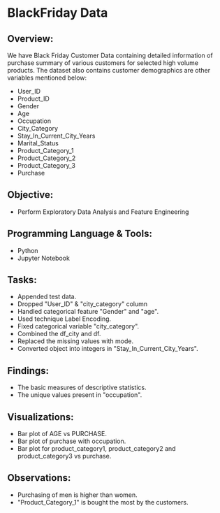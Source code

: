 # BlackFriday Data

## Overview:
We have Black Friday Customer Data containing detailed information of purchase summary of various customers for selected high volume products. The dataset also contains customer demographics are other variables mentioned below:
- User_ID	
- Product_ID	
- Gender	
- Age	
- Occupation	
- City_Category	
- Stay_In_Current_City_Years	
- Marital_Status	
- Product_Category_1	
- Product_Category_2	
- Product_Category_3
- Purchase

## Objective:
- Perform Exploratory Data Analysis and Feature Engineering

## Programming Language & Tools:
- Python 
- Jupyter Notebook

## Tasks:
- Appended test data.
- Dropped "User_ID" & "city_category" column 
- Handled categorical feature "Gender" and "age".
- Used technique Label Encoding. 
- Fixed categorical variable "city_category".
- Combined the df_city and df.
- Replaced the missing values with mode. 
- Converted object into integers in "Stay_In_Current_City_Years".

## Findings:
- The basic measures of descriptive statistics.
- The unique values present in "occupation".

## Visualizations:
- Bar plot of AGE vs PURCHASE. 
- Bar plot of purchase with occupation.
- Bar plot for product_category1, product_category2 and product_category3 vs purchase.

## Observations:
- Purchasing of men is higher than women. 
- "Product_Category_1" is bought the most by the customers.



